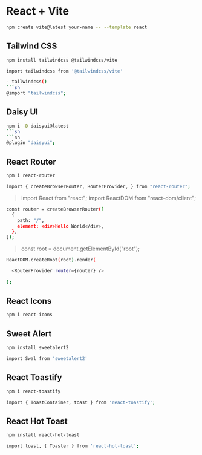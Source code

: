 # React + Vite
```sh
npm create vite@latest your-name -- --template react
```
## Tailwind CSS
```sh
npm install tailwindcss @tailwindcss/vite
```
```sh
import tailwindcss from '@tailwindcss/vite'
```
```sh
- tailwindcss()
```sh
@import "tailwindcss";
```
## Daisy UI
```sh
npm i -D daisyui@latest
```sh
```sh
@plugin "daisyui";
```
## React Router

```sh
npm i react-router
```

```sh
import { createBrowserRouter, RouterProvider, } from "react-router";
```

> import React from "react";
> import ReactDOM from "react-dom/client";

```sh
const router = createBrowserRouter([
  {
    path: "/",
    element: <div>Hello World</div>,
  },
]);
```

> const root = document.getElementById("root");

```sh
ReactDOM.createRoot(root).render(

  <RouterProvider router={router} />
  
);
```


## React Icons
```sh
npm i react-icons
```

## Sweet Alert
```sh
npm install sweetalert2
```
```sh
import Swal from 'sweetalert2'
```
## React Toastify
```sh
npm i react-toastify
```
```sh
import { ToastContainer, toast } from 'react-toastify';
```
## React Hot Toast
```sh
npm install react-hot-toast
```
```sh
import toast, { Toaster } from 'react-hot-toast';
```
